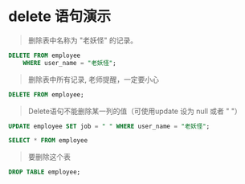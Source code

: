 # delete 语句演示

> 删除表中名称为 "老妖怪" 的记录。
>
``` sql 
DELETE FROM employee 
	WHERE user_name = "老妖怪";
```
	
> 删除表中所有记录, 老师提醒，一定要小心
>
``` sql 
DELETE FROM employee;
```

> Delete语句不能删除某一列的值（可使用update 设为 null 或者 " "）
>
``` sql 
UPDATE employee SET job = " " WHERE user_name = "老妖怪";

SELECT * FROM employee
```

> 要删除这个表
>
``` sql 
DROP TABLE employee;
``` 
